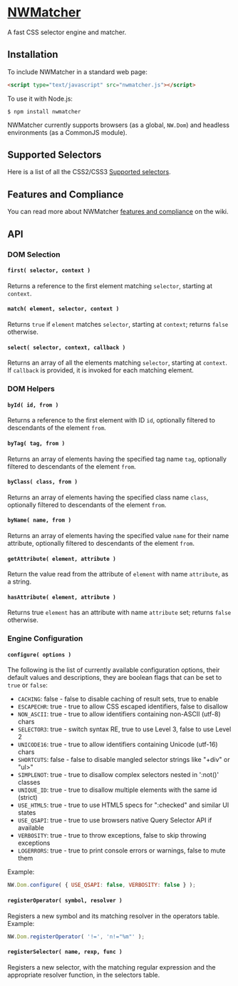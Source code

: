 # [NWMatcher](http://dperini.github.io/nwmatcher/)

A fast CSS selector engine and matcher.


## Installation

To include NWMatcher in a standard web page:

```html
<script type="text/javascript" src="nwmatcher.js"></script>
```

To use it with Node.js:

```
$ npm install nwmatcher
```

NWMatcher currently supports browsers (as a global, `NW.Dom`) and headless environments (as a CommonJS module).


## Supported Selectors

Here is a list of all the CSS2/CSS3 [Supported selectors](https://github.com/dperini/nwmatcher/wiki/CSS-supported-selectors).


## Features and Compliance

You can read more about NWMatcher [features and compliance](https://github.com/dperini/nwmatcher/wiki/Features-and-compliance) on the wiki.


## API

### DOM Selection

#### `first( selector, context )`

Returns a reference to the first element matching `selector`, starting at `context`.

#### `match( element, selector, context )`

Returns `true` if `element` matches `selector`, starting at `context`; returns `false` otherwise.

#### `select( selector, context, callback )`

Returns an array of all the elements matching `selector`, starting at `context`. If `callback` is provided, it is invoked for each matching element.


### DOM Helpers

#### `byId( id, from )`

Returns a reference to the first element with ID `id`, optionally filtered to descendants of the element `from`.

#### `byTag( tag, from )`

Returns an array of elements having the specified tag name `tag`, optionally filtered to descendants of the element `from`.

#### `byClass( class, from )`

Returns an array of elements having the specified class name `class`, optionally filtered to descendants of the element `from`.

#### `byName( name, from )`

Returns an array of elements having the specified value `name` for their name attribute, optionally filtered to descendants of the element `from`.

#### `getAttribute( element, attribute )`

Return the value read from the attribute of `element` with name `attribute`, as a string.

#### `hasAttribute( element, attribute )`

Returns true `element` has an attribute with name `attribute` set; returns `false` otherwise.


### Engine Configuration

#### `configure( options )`

The following is the list of currently available configuration options, their default values and descriptions, they are boolean flags that can be set to `true` or `false`:

* `CACHING`:   false - false to disable caching of result sets, true to enable
* `ESCAPECHR`: true  - true to allow CSS escaped identifiers, false to disallow
* `NON_ASCII`: true  - true to allow identifiers containing non-ASCII (utf-8) chars
* `SELECTOR3`: true  - switch syntax RE, true to use Level 3, false to use Level 2
* `UNICODE16`: true  - true to allow identifiers containing Unicode (utf-16) chars
* `SHORTCUTS`: false - false to disable mangled selector strings like "+div" or "ul>"
* `SIMPLENOT`: true  - true to disallow complex selectors nested in ':not()' classes
* `UNIQUE_ID`: true  - true to disallow multiple elements with the same id (strict)
* `USE_HTML5`: true  - true to use HTML5 specs for ":checked" and similar UI states
* `USE_QSAPI`: true  - true to use browsers native Query Selector API if available
* `VERBOSITY`: true  - true to throw exceptions, false to skip throwing exceptions
* `LOGERRORS`: true  - true to print console errors or warnings, false to mute them

Example:

```js
NW.Dom.configure( { USE_QSAPI: false, VERBOSITY: false } );
```

#### `registerOperator( symbol, resolver )`

Registers a new symbol and its matching resolver in the operators table. Example:

```js
NW.Dom.registerOperator( '!=', 'n!="%m"' );
```

#### `registerSelector( name, rexp, func )`

Registers a new selector, with the matching regular expression and the appropriate resolver function, in the selectors table.
